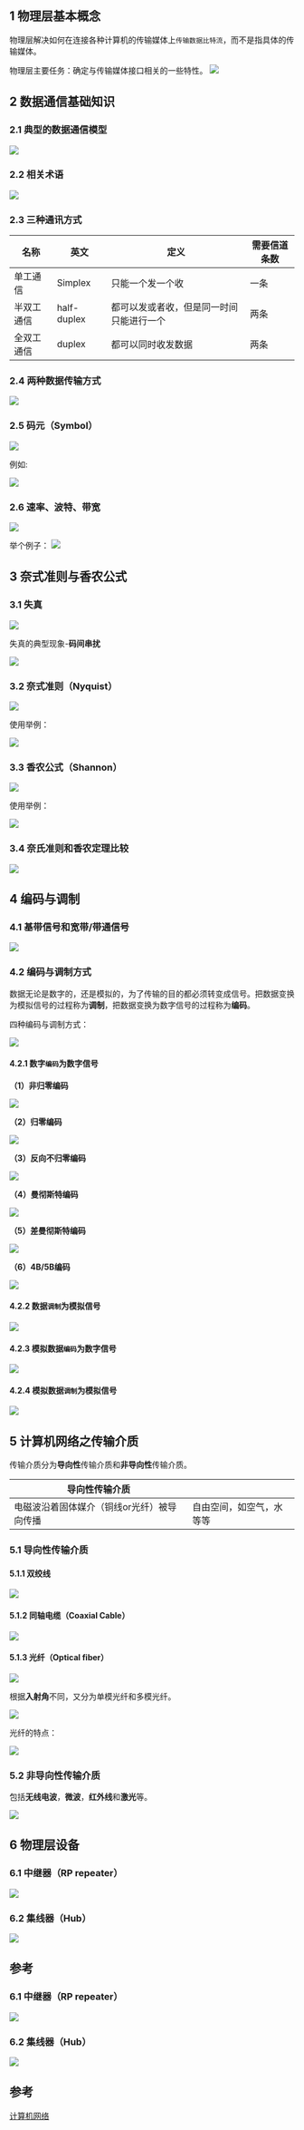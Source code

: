 ## 1 物理层基本概念

物理层解决如何在连接各种计算机的传输媒体上`传输数据比特流`，而不是指具体的传输媒体。

物理层主要任务：确定与传输媒体接口相关的一些特性。
![](https://img-blog.csdnimg.cn/20201112084910139.png)

## 2 数据通信基础知识

### 2.1 典型的数据通信模型

![](https://img-blog.csdnimg.cn/20201111211400944.png)

### 2.2 相关术语

![](https://img-blog.csdnimg.cn/20201111211902384.png)

### 2.3 三种通讯方式

| 名称       | 英文        | 定义                                     | 需要信道条数 |
| ---------- | ----------- | ---------------------------------------- | ------------ |
| 单工通信   | Simplex     | 只能一个发一个收                         | 一条         |
| 半双工通信 | half-duplex | 都可以发或者收，但是同一时间只能进行一个 | 两条         |
| 全双工通信 | duplex      | 都可以同时收发数据                       | 两条         |

### 2.4 两种数据传输方式

![](https://img-blog.csdnimg.cn/20201111212055217.png)

### 2.5 码元（Symbol）

![](https://img-blog.csdnimg.cn/20201111212450650.png)

例如:

![](https://img-blog.csdnimg.cn/20201111212603618.png)

### 2.6 速率、波特、带宽

![](https://img-blog.csdnimg.cn/2020111121303452.png)

举个例子：
![](https://img-blog.csdnimg.cn/20201111213241148.png)

## 3 奈式准则与香农公式

### 3.1 失真

![](https://img-blog.csdnimg.cn/20201111213540429.png)

失真的典型现象-**码间串扰**

![](https://img-blog.csdnimg.cn/20201111213657959.png)

### 3.2 奈式准则（Nyquist）

![](https://img-blog.csdnimg.cn/20201111213839831.png)

使用举例：

![](https://img-blog.csdnimg.cn/20201111213933758.png)

### 3.3 香农公式（Shannon）

![](https://img-blog.csdnimg.cn/20201111214228804.png)

使用举例：

![](https://img-blog.csdnimg.cn/20201111214258905.png)

### 3.4 奈氏准则和香农定理比较

![](https://img-blog.csdnimg.cn/20201111214611184.png)

## 4 编码与调制

### 4.1 基带信号和宽带/带通信号

![](https://img-blog.csdnimg.cn/2020111121575919.png)

### 4.2 编码与调制方式

数据无论是数字的，还是模拟的，为了传输的目的都必须转变成信号。把数据变换为模拟信号的过程称为**调制**，把数据变换为数字信号的过程称为**编码**。

四种编码与调制方式：

![](https://img-blog.csdnimg.cn/20201111215947709.png)

#### 4.2.1 数字`编码`为数字信号

**（1）非归零编码**

![](https://img-blog.csdnimg.cn/20201111221221120.png)

**（2）归零编码**

![](https://img-blog.csdnimg.cn/20201111221448150.png)

**（3）反向不归零编码**

![](https://img-blog.csdnimg.cn/20201111221708310.png)

**（4）曼彻斯特编码**

![](https://img-blog.csdnimg.cn/20201111221823712.png)

**（5）差曼彻斯特编码**

![](https://img-blog.csdnimg.cn/20201111222022879.png)

**（6）4B/5B编码**

![](https://img-blog.csdnimg.cn/20201111222142470.png)

#### 4.2.2 数据`调制`为模拟信号

![](https://img-blog.csdnimg.cn/20201111222709824.png)

#### 4.2.3 模拟数据`编码`为数字信号
![](https://img-blog.csdnimg.cn/2020111208501985.png)
#### 4.2.4 模拟数据`调制`为模拟信号

![](https://img-blog.csdnimg.cn/20201111223100845.png)

## 5 计算机网络之传输介质

传输介质分为**导向性**传输介质和**非导向性**传输介质。

| 导向性传输介质                             |                          |
| ------------------------------------------ | ------------------------ |
| 电磁波沿着固体媒介（铜线or光纤）被导向传播 | 自由空间，如空气，水等等 |

### 5.1 导向性传输介质

#### 5.1.1 双绞线

![](https://img-blog.csdnimg.cn/20201111223438479.png)

#### 5.1.2 同轴电缆（Coaxial Cable）

![](https://img-blog.csdnimg.cn/20201111223709692.png)

#### 5.1.3 光纤（Optical fiber）

![](https://img-blog.csdnimg.cn/20201111223803499.png)

根据**入射角**不同，又分为单模光纤和多模光纤。

![](https://img-blog.csdnimg.cn/20201111224128527.png)

光纤的特点：

![](https://img-blog.csdnimg.cn/20201111224212688.png)

### 5.2  非导向性传输介质

包括**无线电波**，**微波**，**红外线**和**激光**等。

![](https://img-blog.csdnimg.cn/20201111224417635.png)

## 6 物理层设备

### 6.1 中继器（RP repeater）

![](https://img-blog.csdnimg.cn/20201111224657358.png)

### 6.2 集线器（Hub）

![](https://img-blog.csdnimg.cn/20201111224758765.png)

## 参考


### 6.1 中继器（RP repeater）

![](https://img-blog.csdnimg.cn/20201111224657358.png)

### 6.2 集线器（Hub）

![](https://img-blog.csdnimg.cn/20201111224758765.png)

## 参考

[计算机网络](https://www.bilibili.com/video/av70228743)

